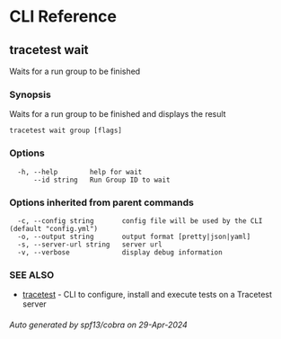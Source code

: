 # CLI Reference
## tracetest wait

Waits for a run group to be finished

### Synopsis

Waits for a run group to be finished and displays the result

```
tracetest wait group [flags]
```

### Options

```
  -h, --help        help for wait
      --id string   Run Group ID to wait
```

### Options inherited from parent commands

```
  -c, --config string       config file will be used by the CLI (default "config.yml")
  -o, --output string       output format [pretty|json|yaml]
  -s, --server-url string   server url
  -v, --verbose             display debug information
```

### SEE ALSO

* [tracetest](tracetest.md)	 - CLI to configure, install and execute tests on a Tracetest server

###### Auto generated by spf13/cobra on 29-Apr-2024

